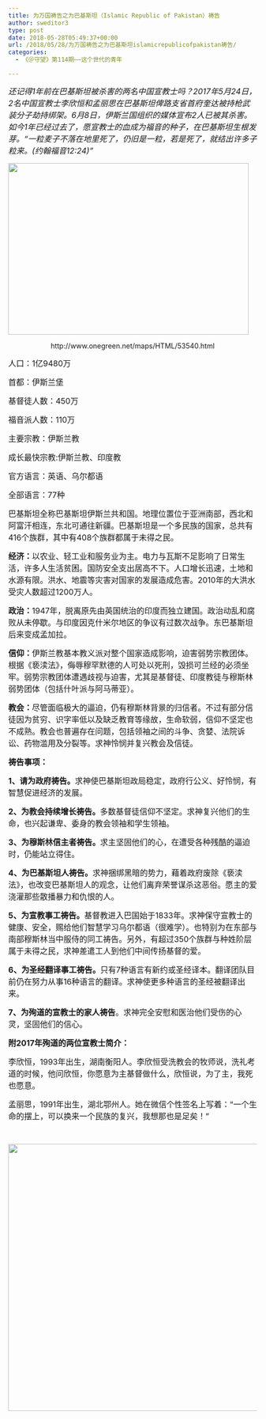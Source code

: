```yaml
---
title: 为万国祷告之为巴基斯坦（Islamic Republic of Pakistan）祷告
author: sweditor3
type: post
date: 2018-05-28T05:49:37+00:00
url: /2018/05/28/为万国祷告之为巴基斯坦islamicrepublicofpakistan祷告/
categories:
  - 《＠守望》第114期——这个世代的青年

---
```

_<span style="font-size: 12pt;">还记得1年前在巴基斯坦被杀害的两名中国宣教士吗？2017年5月24日，2名中国宣教士李欣恒和孟丽思在巴基斯坦俾路支省首府奎达被持枪武装分子劫持绑架。6月8日，伊斯兰国组织的媒体宣布2人已被其杀害。如今1年已经过去了，愿宣教士的血成为福音的种子，在巴基斯坦生根发芽。“一粒麦子不落在地里死了，仍旧是一粒，若是死了，就结出许多子粒来。(约翰福音12:24)”</span>_

<img class="aligncenter wp-image-16938" src="http://t5.shwchurch.org/wp-content/uploads/2018/05/为巴基斯坦祷告-1.jpg" alt="" width="487" height="347" />

<p style="text-align: center;">
  http://www.onegreen.net/maps/HTML/53540.html
</p>

<span style="font-size: 12pt;">人口：1亿9480万</span>

<span style="font-size: 12pt;">首都：伊斯兰堡</span>

<span style="font-size: 12pt;">基督徒人数：450万</span>

<span style="font-size: 12pt;">福音派人数：110万</span>

<span style="font-size: 12pt;">主要宗教：伊斯兰教</span>

<span style="font-size: 12pt;">成长最快宗教:伊斯兰教、印度教</span>

<span style="font-size: 12pt;">官方语言：英语、乌尔都语</span>

<span style="font-size: 12pt;">全部语言：77种</span>

<span style="font-size: 12pt;">巴基斯坦全称巴基斯坦伊斯兰共和国。地理位置位于亚洲南部，西北和阿富汗相连，东北可通往新疆。巴基斯坦是一个多民族的国家，总共有416个族群，其中有408个族群都属于未得之民。</span>

<span style="font-size: 12pt;"><strong>经济：</strong>以农业、轻工业和服务业为主。电力与瓦斯不足影响了日常生活，许多人生活贫困。国防安全支出居高不下。人口增长迅速，土地和水源有限。洪水、地震等灾害对国家的发展造成危害。2010年的大洪水受灾人数超过1200万人。</span>

<span style="font-size: 12pt;"><strong>政治：</strong>1947年，脱离原先由英国统治的印度而独立建国。政治动乱和腐败从未停歇。与印度因克什米尔地区的争议有过数次战争。东巴基斯坦后来变成孟加拉。</span>

<span style="font-size: 12pt;"><strong>信仰：</strong>伊斯兰教基本教义派对整个国家造成影响，迫害弱势宗教团体。根据《亵渎法》，侮辱穆罕默德的人可处以死刑，毁损可兰经的必须坐牢。弱势宗教团体遭遇歧视与迫害，尤其是基督徒、印度教徒与穆斯林弱势团体（包括什叶派与阿马蒂亚）。</span>

<span style="font-size: 12pt;"><strong>教会：</strong>尽管面临极大的逼迫，仍有穆斯林背景的归信者。不过有部分信徒因为贫穷、识字率低以及缺乏教育等缘故，生命软弱，信仰不坚定也不成熟。教会也普遍存在问题，包括领袖之间的斗争、贪婪、法院诉讼、药物滥用及分裂等。求神怜悯并复兴教会及信徒。</span>

**<span style="font-size: 12pt;">祷告事项：</span>**

<span style="font-size: 12pt;"><strong>1、请为政府祷告。</strong>求神使巴基斯坦政局稳定，政府行公义、好怜悯，有智慧促进经济的发展。</span>

<span style="font-size: 12pt;"><strong>2、为教会持续增长祷告。</strong>多数基督徒信仰不坚定。求神复兴他们的生命，也兴起谦卑、委身的教会领袖和学生领袖。</span>

<span style="font-size: 12pt;"><strong>3、为穆斯林信主者祷告。</strong>求主坚固他们的心，在遭受各种残酷的逼迫时，仍能站立得住。</span>

<span style="font-size: 12pt;"><strong>4、为巴基斯坦人祷告。</strong>求神捆绑黑暗的势力，藉着政府废除《亵渎法》，也改变巴基斯坦人的观念，让他们离弃荣誉谋杀这恶俗。愿主的爱浇灌那些散播暴力和仇恨的人。</span>

<span style="font-size: 12pt;"><strong>5、为宣教事工祷告。</strong>基督教进入巴国始于1833年。求神保守宣教士的健康、安全，赐给他们智慧学习乌尔都语（很难学）。也特别为在东部与南部穆斯林当中服侍的同工祷告。另外，有超过350个族群与种姓阶层属于未得之民，求神差遣工人到他们中间传扬基督的爱。</span>

<span style="font-size: 12pt;"><strong>6、为圣经翻译事工祷告。</strong>只有7种语言有新约或圣经译本。翻译团队目前仍在努力从事16种语言的翻译。求神使更多种语言的圣经被翻译出来。</span>

<span style="font-size: 12pt;"><strong>7、为殉道的宣教士的家人祷告</strong>。求神完全安慰和医治他们受伤的心灵，坚固他们的信心。</span>

**<span style="font-size: 12pt;">附2017年殉道的两位宣教士简介：</span>**

<span style="font-size: 12pt;">李欣恒，1993年出生，湖南衡阳人。李欣恒受洗教会的牧师说，洗礼考道的时候，他问欣恒，你愿意为主基督做什么，欣恒说，为了主，我死也愿意。</span>

<span style="font-size: 12pt;">孟丽思，1991年出生，湖北鄂州人。她在微信个性签名上写着：“一个生命的摆上，可以换来一个民族的复兴，我想那也是足矣！”</span>

&nbsp;

<img class="aligncenter size-full wp-image-16939" src="http://t5.shwchurch.org/wp-content/uploads/2018/05/为巴基斯坦祷告-2.jpg" alt="" width="864" height="540" srcset="http://t5.shwchurch.org/wp-content/uploads/2018/05/为巴基斯坦祷告-2.jpg 864w, http://t5.shwchurch.org/wp-content/uploads/2018/05/为巴基斯坦祷告-2-400x250.jpg 400w, http://t5.shwchurch.org/wp-content/uploads/2018/05/为巴基斯坦祷告-2-600x375.jpg 600w, http://t5.shwchurch.org/wp-content/uploads/2018/05/为巴基斯坦祷告-2-768x480.jpg 768w, http://t5.shwchurch.org/wp-content/uploads/2018/05/为巴基斯坦祷告-2-480x300.jpg 480w" sizes="(max-width: 864px) 100vw, 864px" />
